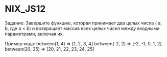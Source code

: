 # NIX_JS12
 
Задание: Завершите функцию, которая принимает два целых числа ( a, b, где a <  b) и возвращает массив всех целых чисел между входными параметрами, включая их.

 Пример кода:
   between(1, 4) => [1, 2, 3, 4]
   between(-2, 2) => [-2, -1, 0, 1, 2]
   between(20, 25) => [20, 21, 22, 23, 24, 25]
